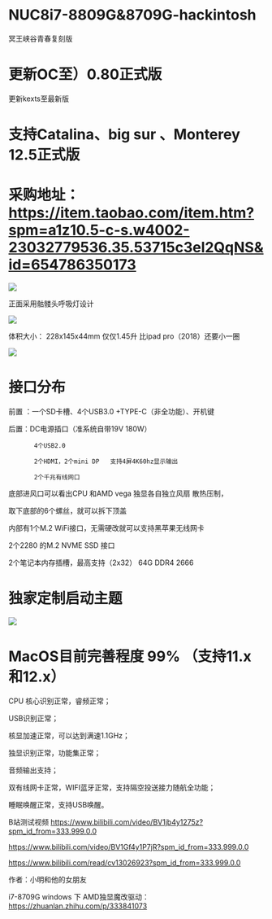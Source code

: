# NUC8i7-8809G&8709G-hackintosh
冥王峡谷青春复刻版  

# 更新OC至）0.80正式版
更新kexts至最新版

# 支持Catalina、big sur 、Monterey 12.5正式版



# 采购地址：https://item.taobao.com/item.htm?spm=a1z10.5-c-s.w4002-23032779536.35.53715c3el2QqNS&id=654786350173


![](https://github.com/Xmingbai/NUC8i7-8709G-hackintosh/blob/main/8809G.png)


正面采用骷髅头呼吸灯设计

![](https://github.com/Xmingbai/NUC8i7-8709G-hackintosh/blob/main/2.png)

体积大小： 228x145x44mm  仅仅1.45升 比ipad pro（2018）还要小一圈

![](https://github.com/Xmingbai/NUC8i7-8709G-hackintosh/blob/main/4.png)

# 接口分布

前置 ：一个SD卡槽、4个USB3.0 +TYPE-C（非全功能）、开机键

后置：DC电源插口（准系统自带19V 180W）

           4个USB2.0
           
           2个HDMI，2个mini DP   支持4屏4K60hz显示输出
           
           2个千兆有线网口 

底部进风口可以看出CPU 和AMD vega 独显各自独立风扇 散热压制，

取下底部的6个螺丝，就可以拆下顶盖

内部有1个M.2 WiFi接口，无需硬改就可以支持黑苹果无线网卡

2个2280 的M.2 NVME SSD 接口

2个笔记本内存插槽，最高支持（2x32） 64G  DDR4 2666 



# 独家定制启动主题

![](https://github.com/Xmingbai/NUC8i7-8709G-hackintosh/blob/main/%E4%B8%BB%E9%A2%98mac.PNG)


# MacOS目前完善程度 99% （支持11.x 和12.x）

CPU 核心识别正常，睿频正常；

USB识别正常；

核显加速正常，可以达到满速1.1GHz；

独显识别正常，功能集正常；

音频输出支持；

双有线网卡正常，WIFI蓝牙正常，支持隔空投送接力随航全功能；

睡眠唤醒正常，支持USB唤醒。


B站测试视频 
https://www.bilibili.com/video/BV1jb4y1275z?spm_id_from=333.999.0.0

https://www.bilibili.com/video/BV1Gf4y1P7jR?spm_id_from=333.999.0.0



https://www.bilibili.com/read/cv13026923?spm_id_from=333.999.0.0 

作者：小明和他的女朋友


i7-8709G windows 下 AMD独显魔改驱动： https://zhuanlan.zhihu.com/p/333841073

